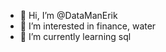 - 👋 Hi, I’m @DataManErik
- 👀 I’m interested in finance, water
- 🌱 I’m currently learning sql


<!---
deepturkey/deepturkey is a ✨ special ✨ repository because its `README.md` (this file) appears on your GitHub profile.
You can click the Preview link to take a look at your changes.
--->
